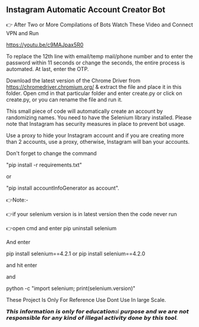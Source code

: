 ## Instagram Automatic Account Creator Bot

👉 After Two or More Compilations of Bots Watch These Video and Connect VPN and Run

https://youtu.be/c9MAJpax5R0

To replace the 12th line with email/temp mail/phone number and to enter the password within 11 seconds or change the seconds, the entire process is automated. At last, enter the OTP.

Download the latest version of the Chrome Driver from https://chromedriver.chromium.org/ & extract the file and place it in this folder. Open cmd in that particular folder and enter create.py or click on create.py, or you can rename the file and run it.

This small piece of code will automatically create an account by randomizing names. You need to have the Selenium library installed. Please note that Instagram has security measures in place to prevent bot usage.

Use a proxy to hide your Instagram account and if you are creating more than 2 accounts, use a proxy, otherwise, Instagram will ban your accounts.

Don't forget to change the command

"pip install -r requirements.txt" 

or

"pip install accountInfoGenerator as account".

👉Note:-

👉if your selenium version is in latest version then the code never run

👉open cmd and enter pip uninstall selenium

And enter

pip install selenium==4.2.1 or pip install selenium==4.2.0

and hit enter

and

python -c "import selenium; print(selenium.version)"


These Project Is Only For Reference Use Dont Use In large Scale.

𝙏𝙝𝙞𝙨 𝙞𝙣𝙛𝙤𝙧𝙢𝙖𝙩𝙞𝙤𝙣 𝙞𝙨 𝙤𝙣𝙡𝙮 𝙛𝙤𝙧 𝙚𝙙𝙪𝙘𝙖𝙩𝙞𝙤𝙣al 𝙥𝙪𝙧𝙥𝙤𝙨𝙚 𝙖𝙣𝙙 𝙬𝙚 𝙖𝙧𝙚 𝙣𝙤𝙩 𝙧𝙚𝙨𝙥𝙤𝙣𝙨𝙞𝙗𝙡𝙚 𝙛𝙤𝙧 𝙖𝙣𝙮 𝙠𝙞𝙣𝙙 𝙤𝙛 𝙞𝙡𝙡𝙚𝙜𝙖𝙡 𝙖𝙘𝙩𝙞𝙫𝙞𝙩𝙮 𝙙𝙤𝙣𝙚 𝙗𝙮 𝙩𝙝𝙞𝙨 𝙩𝙤𝙤𝙡.
